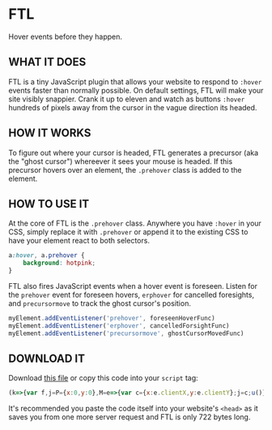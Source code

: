 # FTL
Hover events before they happen.

## WHAT IT DOES

FTL is a tiny JavaScript plugin that allows your website to respond to <code>:hover</code> events faster than normally possible. On default settings, FTL will make your site visibly snappier. Crank it up to eleven and watch as buttons <code>:hover</code> hundreds of pixels away from the cursor in the vague direction its headed.

## HOW IT WORKS

To figure out where your cursor is headed, FTL generates a precursor (aka the "ghost cursor") whereever it sees your mouse is headed. If this precursor hovers over an element, the <code>.prehover</code> class is added to the element.

## HOW TO USE IT

At the core of FTL is the <code>.prehover</code> class. Anywhere you have <code>:hover</code> in your CSS, simply replace it with <code>.prehover</code> or append it to the existing CSS to have your element react to both selectors.

```CSS
a:hover, a.prehover {
	background: hotpink;
}
```

FTL also fires JavaScript events when a hover event is foreseen. Listen for the <code>prehover</code> event for foreseen hovers, <code>erphover</code> for cancelled foresights, and <code>precursormove</code> to track the ghost cursor's position.

```JavaScript
myElement.addEventListener('prehover', foreseenHoverFunc)
myElement.addEventListener('erphover', cancelledForsightFunc)
myElement.addEventListener('precursormove', ghostCursorMovedFunc)
```

## DOWNLOAD IT

Download <a target="_blank" href="ftl.min.js">this file</a> or copy this code into your <code>script</code> tag:

```JavaScript
(k=>{var f,j=P={x:0,y:0},M=e=>{var c={x:e.clientX,y:e.clientY};j=c;u()},G=Math,H=G.pow,l=v=>{return G.min(200,G.max(-200,v))},O=document,V=(a,b,c)=>{a.dispatchEvent(new CustomEvent(b,{detail:c}))},F='parentNode',u=k=>{var q=j,D={x:l((q.x-P.x)*4),y:l((q.y-P.y)*4)},C={x:q.x+D.x,y:q.y+D.y,d:H(H(D.x,2)+H(D.y,2),.5)};V(O,"precursormove",{x:C.x,y:C.y,d:C.d});E(C);P=j},E=s=>{var l=O.elementFromPoint(s.x,s.y),B=A=[],n=f,r='classList',v='prehover';if(f&&(!l||l!=f)){f[r].remove(v);V(f,"erphover")}if(l&&f!=l){while(n)B.push(n=n[F]);n=l;while(n)A.push(n=n[F]);for(n of B){if(n&&A.indexOf(n)<0){n[r].remove(v)}}for(n of A){if(n&&B.indexOf(n)<0){n[r].add(v)}}l[r].add(v);V(l,v,{d:s.d});f=l}};O.addEventListener("mousemove",M)})()
```
It's recommended you paste the code itself into your website's `<head>` as it saves you from one more server request and FTL is only 722 bytes long.
